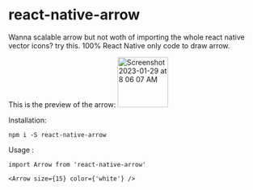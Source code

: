 # react-native-arrow

Wanna scalable arrow but not woth of importing the whole react native vector icons? try this. 100% React Native only code to draw arrow.

This is the preview of the arrow:
<img width="100" alt="Screenshot 2023-01-29 at 8 06 07 AM" src="https://user-images.githubusercontent.com/24792201/215297807-3ccde801-1920-4262-b07b-3f69dcf41dc0.png">

Installation:

```npm i -S react-native-arrow```


Usage : 

```import Arrow from 'react-native-arrow'```


```<Arrow size={15} color={'white'} />```
